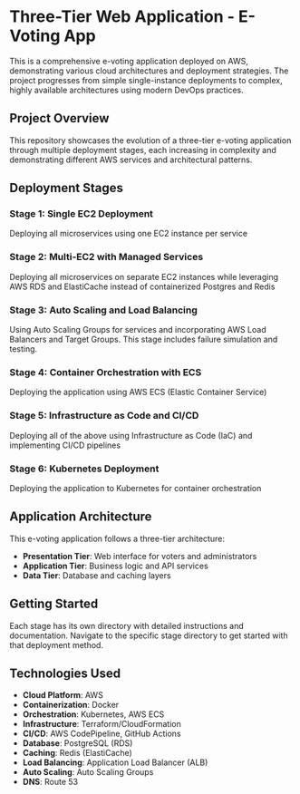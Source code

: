 # Three-Tier Web Application - E-Voting App

This is a comprehensive e-voting application deployed on AWS, demonstrating various cloud architectures and deployment strategies. The project progresses from simple single-instance deployments to complex, highly available architectures using modern DevOps practices.

## Project Overview

This repository showcases the evolution of a three-tier e-voting application through multiple deployment stages, each increasing in complexity and demonstrating different AWS services and architectural patterns.

## Deployment Stages

### Stage 1: Single EC2 Deployment
Deploying all microservices using one EC2 instance per service

### Stage 2: Multi-EC2 with Managed Services
Deploying all microservices on separate EC2 instances while leveraging AWS RDS and ElastiCache instead of containerized Postgres and Redis

### Stage 3: Auto Scaling and Load Balancing
Using Auto Scaling Groups for services and incorporating AWS Load Balancers and Target Groups. This stage includes failure simulation and testing.

### Stage 4: Container Orchestration with ECS
Deploying the application using AWS ECS (Elastic Container Service)

### Stage 5: Infrastructure as Code and CI/CD
Deploying all of the above using Infrastructure as Code (IaC) and implementing CI/CD pipelines

### Stage 6: Kubernetes Deployment
Deploying the application to Kubernetes for container orchestration

## Application Architecture

This e-voting application follows a three-tier architecture:
- **Presentation Tier**: Web interface for voters and administrators
- **Application Tier**: Business logic and API services
- **Data Tier**: Database and caching layers

## Getting Started

Each stage has its own directory with detailed instructions and documentation. Navigate to the specific stage directory to get started with that deployment method.

## Technologies Used

- **Cloud Platform**: AWS
- **Containerization**: Docker
- **Orchestration**: Kubernetes, AWS ECS
- **Infrastructure**: Terraform/CloudFormation
- **CI/CD**: AWS CodePipeline, GitHub Actions
- **Database**: PostgreSQL (RDS)
- **Caching**: Redis (ElastiCache)
- **Load Balancing**: Application Load Balancer (ALB)
- **Auto Scaling**: Auto Scaling Groups
- **DNS**: Route 53 

